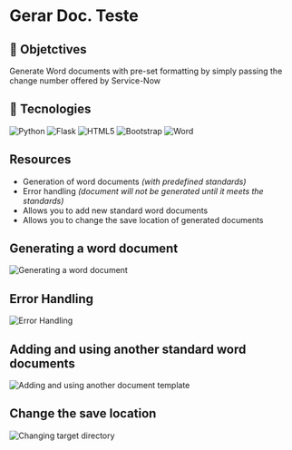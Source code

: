 # Gerar Doc. Teste

## :pushpin: Objetctives
Generate Word documents with pre-set formatting by simply passing the change number offered by Service-Now

## :hammer: Tecnologies
![Python](https://img.shields.io/badge/Python-3776AB?logo=python&logoColor=fff&style=for-the-badge)
![Flask](https://img.shields.io/badge/Flask-000?logo=flask&logoColor=fff&style=for-the-badge)
![HTML5](https://img.shields.io/badge/HTML5-E34F26?logo=html5&logoColor=fff&style=for-the-badge)
![Bootstrap](https://img.shields.io/badge/Bootstrap-7952B3?logo=bootstrap&logoColor=fff&style=for-the-badge)
![Word](https://img.shields.io/badge/Microsoft%20Word-2B579A?logo=microsoftword&logoColor=fff&style=for-the-badge)

## Resources
- Generation of word documents _(with predefined standards)_
- Error handling _(document will not be generated until it meets the standards)_
- Allows you to add new standard word documents
- Allows you to change the save location of generated documents

## Generating a word document
![Generating a word document](https://user-images.githubusercontent.com/74682858/211629121-fb240afb-1dc0-48c9-b191-d65c5a2d88af.gif)

## Error Handling
![Error Handling](https://user-images.githubusercontent.com/74682858/211627384-e7f62fff-e485-48b0-ab7d-a5ad39a09367.gif)

## Adding and using another standard word documents
![Adding and using another document template](https://user-images.githubusercontent.com/74682858/211632983-8dd5a6da-752f-4416-a952-adf22b28b367.gif)

## Change the save location
![Changing target directory](https://user-images.githubusercontent.com/74682858/211641286-10c68a99-70a2-4e9a-8586-116b00594ee9.gif)